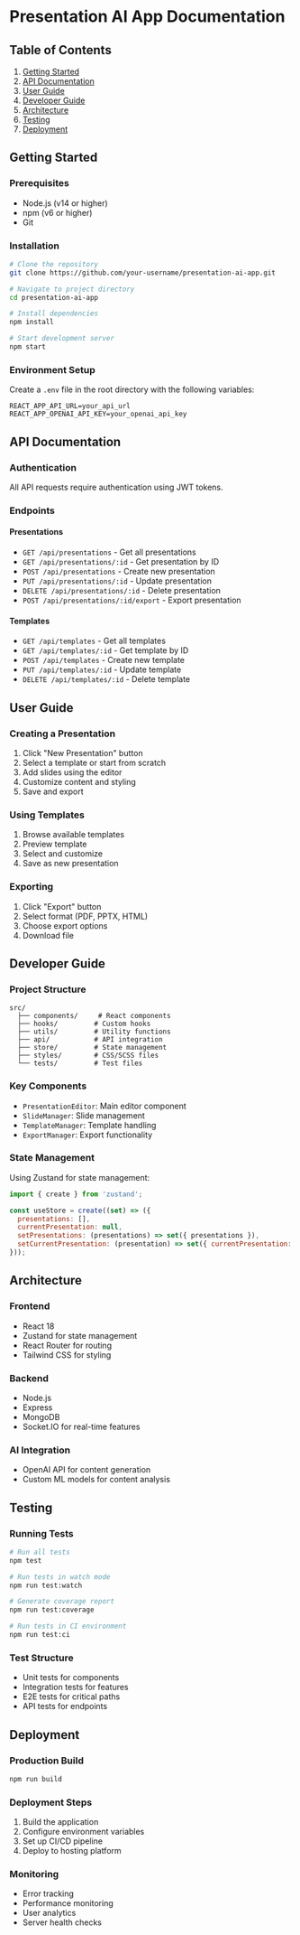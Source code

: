 # Presentation AI App Documentation

## Table of Contents

1. [Getting Started](#getting-started)
2. [API Documentation](#api-documentation)
3. [User Guide](#user-guide)
4. [Developer Guide](#developer-guide)
5. [Architecture](#architecture)
6. [Testing](#testing)
7. [Deployment](#deployment)

## Getting Started

### Prerequisites
- Node.js (v14 or higher)
- npm (v6 or higher)
- Git

### Installation
```bash
# Clone the repository
git clone https://github.com/your-username/presentation-ai-app.git

# Navigate to project directory
cd presentation-ai-app

# Install dependencies
npm install

# Start development server
npm start
```

### Environment Setup
Create a `.env` file in the root directory with the following variables:
```
REACT_APP_API_URL=your_api_url
REACT_APP_OPENAI_API_KEY=your_openai_api_key
```

## API Documentation

### Authentication
All API requests require authentication using JWT tokens.

### Endpoints

#### Presentations
- `GET /api/presentations` - Get all presentations
- `GET /api/presentations/:id` - Get presentation by ID
- `POST /api/presentations` - Create new presentation
- `PUT /api/presentations/:id` - Update presentation
- `DELETE /api/presentations/:id` - Delete presentation
- `POST /api/presentations/:id/export` - Export presentation

#### Templates
- `GET /api/templates` - Get all templates
- `GET /api/templates/:id` - Get template by ID
- `POST /api/templates` - Create new template
- `PUT /api/templates/:id` - Update template
- `DELETE /api/templates/:id` - Delete template

## User Guide

### Creating a Presentation
1. Click "New Presentation" button
2. Select a template or start from scratch
3. Add slides using the editor
4. Customize content and styling
5. Save and export

### Using Templates
1. Browse available templates
2. Preview template
3. Select and customize
4. Save as new presentation

### Exporting
1. Click "Export" button
2. Select format (PDF, PPTX, HTML)
3. Choose export options
4. Download file

## Developer Guide

### Project Structure
```
src/
  ├── components/     # React components
  ├── hooks/         # Custom hooks
  ├── utils/         # Utility functions
  ├── api/           # API integration
  ├── store/         # State management
  ├── styles/        # CSS/SCSS files
  └── tests/         # Test files
```

### Key Components
- `PresentationEditor`: Main editor component
- `SlideManager`: Slide management
- `TemplateManager`: Template handling
- `ExportManager`: Export functionality

### State Management
Using Zustand for state management:
```javascript
import { create } from 'zustand';

const useStore = create((set) => ({
  presentations: [],
  currentPresentation: null,
  setPresentations: (presentations) => set({ presentations }),
  setCurrentPresentation: (presentation) => set({ currentPresentation: presentation }),
}));
```

## Architecture

### Frontend
- React 18
- Zustand for state management
- React Router for routing
- Tailwind CSS for styling

### Backend
- Node.js
- Express
- MongoDB
- Socket.IO for real-time features

### AI Integration
- OpenAI API for content generation
- Custom ML models for content analysis

## Testing

### Running Tests
```bash
# Run all tests
npm test

# Run tests in watch mode
npm run test:watch

# Generate coverage report
npm run test:coverage

# Run tests in CI environment
npm run test:ci
```

### Test Structure
- Unit tests for components
- Integration tests for features
- E2E tests for critical paths
- API tests for endpoints

## Deployment

### Production Build
```bash
npm run build
```

### Deployment Steps
1. Build the application
2. Configure environment variables
3. Set up CI/CD pipeline
4. Deploy to hosting platform

### Monitoring
- Error tracking
- Performance monitoring
- User analytics
- Server health checks 